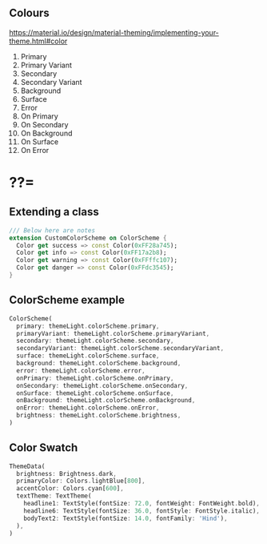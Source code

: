 ## Colours 

https://material.io/design/material-theming/implementing-your-theme.html#color

1. Primary
2. Primary Variant
3. Secondary
4. Secondary Variant
5. Background
6. Surface
7. Error
8. On Primary
9. On Secondary
10. On Background
11. On Surface
12. On Error

# ??=

## Extending a class
```dart
/// Below here are notes
extension CustomColorScheme on ColorScheme {
  Color get success => const Color(0xFF28a745);
  Color get info => const Color(0xFF17a2b8);
  Color get warning => const Color(0xFFffc107);
  Color get danger => const Color(0xFFdc3545);
}
```

## ColorScheme example
```dart
ColorScheme(
  primary: themeLight.colorScheme.primary,
  primaryVariant: themeLight.colorScheme.primaryVariant,
  secondary: themeLight.colorScheme.secondary,
  secondaryVariant: themeLight.colorScheme.secondaryVariant,
  surface: themeLight.colorScheme.surface,
  background: themeLight.colorScheme.background,
  error: themeLight.colorScheme.error,
  onPrimary: themeLight.colorScheme.onPrimary,
  onSecondary: themeLight.colorScheme.onSecondary,
  onSurface: themeLight.colorScheme.onSurface,
  onBackground: themeLight.colorScheme.onBackground,
  onError: themeLight.colorScheme.onError,
  brightness: themeLight.colorScheme.brightness,
)
```

## Color Swatch

```dart
ThemeData(
  brightness: Brightness.dark,
  primaryColor: Colors.lightBlue[800],
  accentColor: Colors.cyan[600],
  textTheme: TextTheme(
    headline1: TextStyle(fontSize: 72.0, fontWeight: FontWeight.bold),
    headline6: TextStyle(fontSize: 36.0, fontStyle: FontStyle.italic),
    bodyText2: TextStyle(fontSize: 14.0, fontFamily: 'Hind'),
  ),
)
```